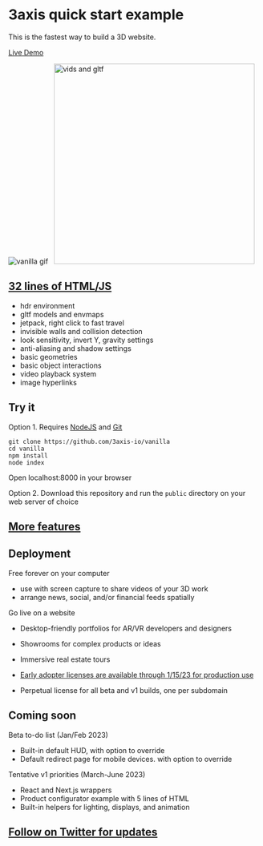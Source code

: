# 3axis quick start example

This is the fastest way to build a 3D website.

[Live Demo](https://3axis.io/vanilla.html)

![vanilla gif](https://user-images.githubusercontent.com/41310107/206098090-6cedcfca-f82e-44b3-b823-dddb8fee0b51.gif)&nbsp;&nbsp;&nbsp;<img src="https://user-images.githubusercontent.com/41310107/207973983-230cc689-09dc-4a98-bee2-2f42e56cfb32.png" alt="vids and gltf" style="width:400px;"/>

## [32 lines of HTML/JS](https://github.com/3axis-io/vanilla/blob/master/public/index.html)

- hdr environment
- gltf models and envmaps
- jetpack, right click to fast travel
- invisible walls and collision detection
- look sensitivity, invert Y, gravity settings
- anti-aliasing and shadow settings
- basic geometries
- basic object interactions
- video playback system
- image hyperlinks

## Try it

Option 1. Requires [NodeJS](https://nodejs.org/en/) and [Git](https://git-scm.com/)

```
git clone https://github.com/3axis-io/vanilla
cd vanilla
npm install
node index
```
Open localhost:8000 in your browser

Option 2. Download this repository and run the `public` directory on your web server of choice
## [More features](https://github.com/3axis-io/vanilla/blob/master/docs/index.md)
## Deployment
Free forever on your computer
- use with screen capture to share videos of your 3D work
- arrange news, social, and/or financial feeds spatially

Go live on a website
- Desktop-friendly portfolios for AR/VR developers and designers
- Showrooms for complex products or ideas
- Immersive real estate tours


- [Early adopter licenses are available through 1/15/23 for production use](https://square.link/u/WDWegPMr)
- Perpetual license for all beta and v1 builds, one per subdomain

## Coming soon
Beta to-do list (Jan/Feb 2023)
- Built-in default HUD, with option to override
- Default redirect page for mobile devices. with option to override

Tentative v1 priorities (March-June 2023)
- React and Next.js wrappers
- Product configurator example with 5 lines of HTML
- Built-in helpers for lighting, displays, and animation

## [Follow on Twitter for updates](https://twitter.com/3axis_io)<br><br><br>
